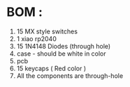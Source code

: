 # BOM : 

1) 15 MX style switches
2) 1 xiao rp2040
3) 15 1N4148 Diodes (through hole) 
4) case - should be white in color  
5)  pcb 
6) 15 keycaps ( Red color ) 
7) All the components are through-hole 